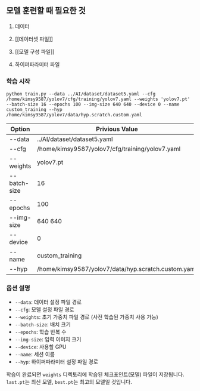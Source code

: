 ## 모델 훈련할 때 필요한 것
1. 데이터
2. [[데이터셋 파일]]

3. [[모델 구성 파일]]

4. 하이퍼파라미터 파일

### 학습 시작

```
python train.py --data ../AI/dataset/dataset5.yaml --cfg /home/kimsy9587/yolov7/cfg/training/yolov7.yaml --weights 'yolov7.pt' --batch-size 16 --epochs 100 --img-size 640 640 --device 0 --name custom_training --hyp /home/kimsy9587/yolov7/data/hyp.scratch.custom.yaml
```

| Option       | Privious Value                                      | New Value                                                                                         | Relative Path                  |     |
| ------------ | --------------------------------------------------- | ------------------------------------------------------------------------------------------------- | ------------------------------ | --- |
| --data       | ../AI/dataset/dataset5.yaml                         | /Users/downy/Documents/2025_DKU_Capstone/2025_DKU_Capstone/AI/YOLOv7/data.yaml                    | ./data.yaml                    |     |
| --cfg        | /home/kimsy9587/yolov7/cfg/training/yolov7.yaml     | /Users/downy/Documents/2025_DKU_Capstone/2025_DKU_Capstone/AI/YOLOv7/cfg/training/yolov7.yaml     | ./cfg/training/yolov7.yaml     |     |
| --weights    | yolov7.pt                                           | /Users/downy/Documents/2025_DKU_Capstone/2025_DKU_Capstone/AI/YOLOv7/weights/yolov7-e6e.pt        | ./weights/yolov7-e6e.pt        |     |
| --batch-size | 16                                                  | 32                                                                                                |                                |     |
| --epochs     | 100                                                 | 10                                                                                                |                                |     |
| --img-size   | 640 640                                             | 640 640                                                                                           |                                |     |
| --device     | 0                                                   | 0                                                                                                 |                                |     |
| --name       | custom_training                                     |                                                                                                   |                                |     |
| --hyp        | /home/kimsy9587/yolov7/data/hyp.scratch.custom.yaml | /Users/downy/Documents/2025_DKU_Capstone/2025_DKU_Capstone/AI/YOLOv7/data/hyp.scratch.custom.yaml | ./data/hyp.scratch.custom.yaml |     |
### 옵션 설명

- `--data`: 데이터 설정 파일 경로
- `--cfg`: 모델 설정 파일 경로
- `--weights`: 초기 가중치 파일 경로 (사전 학습된 가중치 사용 가능)
- `--batch-size`: 배치 크기
- `--epochs`: 학습 반복 수
- `--img-size`: 입력 이미지 크기
- `--device`: 사용할 GPU
- `--name`: 세션 이름
- `--hyp`: 하이퍼파라미터 설정 파일 경로

학습이 완료되면 `weights` 디렉토리에 학습된 체크포인트(모델) 파일이 저장됩니다. `last.pt`는 최신 모델, `best.pt`는 최고의 모델일 것입니다.